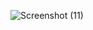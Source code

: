 
![Screenshot (11)](https://user-images.githubusercontent.com/33348657/115635328-a7dffa80-a335-11eb-9da5-7c7bed490429.png)

